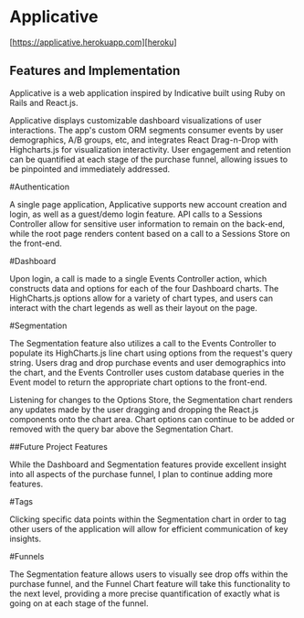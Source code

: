 # Applicative

[https://applicative.herokuapp.com][heroku]

[heroku]: https://applicative.herokuapp.com

## Features and Implementation

Applicative is a web application inspired by Indicative built using Ruby on Rails and React.js.

Applicative displays customizable dashboard visualizations of user interactions. The app's
custom ORM segments consumer events by user demographics, A/B groups, etc, and integrates
React Drag-n-Drop with Highcharts.js for visualization interactivity. User engagement and
retention can be quantified at each stage of the purchase funnel, allowing issues to be
pinpointed and immediately addressed.

#Authentication

A single page application, Applicative supports new account creation and login, as well
as a guest/demo login feature. API calls to a Sessions Controller allow for sensitive user
information to remain on the back-end, while the root page renders content based on a call
to a Sessions Store on the front-end.

#Dashboard

Upon login, a call is made to a single Events Controller action, which constructs data and
options for each of the four Dashboard charts. The HighCharts.js options allow for a variety
of chart types, and users can interact with the chart legends as well as their layout on
the page.

#Segmentation

The Segmentation feature also utilizes a call to the Events Controller to populate its
HighCharts.js line chart using options from the request's query string. Users drag and drop
purchase events and user demographics into the chart, and the Events Controller uses custom
database queries in the Event model to return the appropriate chart options to the front-end.

Listening for changes to the Options Store, the Segmentation chart renders any updates made
by the user dragging and dropping the React.js components onto the chart area. Chart options can
continue to be added or removed with the query bar above the Segmentation Chart.

##Future Project Features

While the Dashboard and Segmentation features provide excellent insight into all aspects
of the purchase funnel, I plan to continue adding more features.

#Tags

Clicking specific data points within the Segmentation chart in order to tag other users
of the application will allow for efficient communication of key insights.

#Funnels

The Segmentation feature allows users to visually see drop offs within the purchase funnel,
and the Funnel Chart feature will take this functionality to the next level, providing a more
precise quantification of exactly what is going on at each stage of the funnel.
